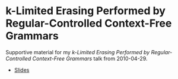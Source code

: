 k-Limited Erasing Performed by Regular-Controlled Context-Free Grammars
=======================================================================

Supportive material for my *k-Limited Erasing Performed by Regular-Controlled Context-Free Grammars* talk from 2010-04-29.

* [Slides](https://github.com/s3rvac/talks/raw/master/2010-04-29-k-Limited-Erasing-Performed-by-Regular-Controlled-Context-Free-Grammars/slides.pdf)
